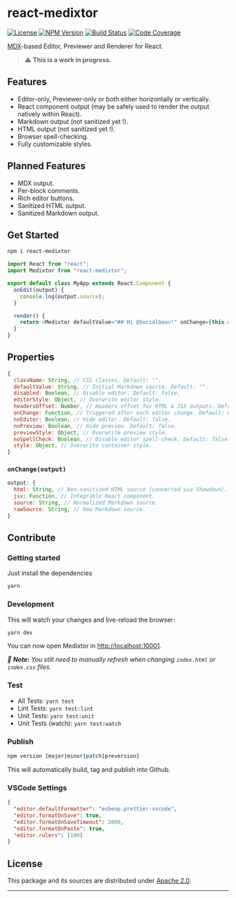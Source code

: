 # react-medixtor

[![License][img-license]][link-license] [![NPM Version][img-npm]][link-npm]
[![Build Status][img-travis]][link-travis] [![Code Coverage][img-coveralls]][link-coveralls]

[MDX][link-mdx]-based Editor, Previewer and Renderer for React.

> ⚠️ **This is a work in progress.**

## Features

- Editor-only, Previewer-only or both either horizontally or vertically.
- React component output (may be safely used to render the output natively within React).
- Markdown output (not sanitized yet !).
- HTML output (not sanitized yet !).
- Browser spell-checking.
- Fully customizable styles.

## Planned Features

- MDX output.
- Per-block comments.
- Rich editor buttons.
- Sanitized HTML output.
- Sanitized Markdown output.

## Get Started

```bash
npm i react-medixtor
```

```js
import React from "react";
import Medixtor from "react-medixtor";

export default class MyApp extends React.Component {
  onEdit(output) {
    console.log(output.source);
  }

  render() {
    return <Medixtor defaultValue="## Hi @SocialGouv!" onChange={this.onEdit.bind(this)} />;
  }
}
```

## Properties

```js
{
  className: String, // CSS classes. Default: "".
  defaultValue: String, // Initial Markdown source. Default: "".
  disabled: Boolean, // Disable editor. Default: false.
  editorStyle: Object, // Overwrite editor style.
  headersOffset: Number, // Headers offset for HTML & JSX outputs. Default: 1.
  onChange: Function, // Triggered after each editor change. Default: undefined.
  noEditor: Boolean, // Hide editor. Default: false.
  noPreview: Boolean, // Hide preview. Default: false.
  previewStyle: Object, // Overwrite preview style.
  noSpellCheck: Boolean, // Disable editor spell-check. Default: false.
  style: Object, // Overwrite container style.
}
```

### `onChange(output)`

```js
output: {
  html: String, // Non-sanitized HTML source (converted via Showdown).
  jsx: Function, // Integrable React component.
  source: String, // Normalized Markdown source.
  rawSource: String, // Raw Markdown source.
}
```

## Contribute

### Getting started

Just install the dependencies

```bash
yarn
```

### Development

This will watch your changes and live-reload the browser:

```bash
yarn dev
```

You can now open Medixtor in [http://localhost:10001](http://localhost:10001).

_:memo: **Note:** You still need to manually refresh when changing `index.html` or `index.css`
files._

### Test

- All Tests: `yarn test`
- Lint Tests: `yarn test:lint`
- Unit Tests: `yarn test:unit`
- Unit Tests (watch): `yarn test:watch`

### Publish

```bash
npm version [major|minor|patch|preversion]
```

This will automatically build, tag and publish into Github.

### VSCode Settings

```json
{
  "editor.defaultFormatter": "esbenp.prettier-vscode",
  "editor.formatOnSave": true,
  "editor.formatOnSaveTimeout": 2000,
  "editor.formatOnPaste": true,
  "editor.rulers": [100]
}
```

## License

This package and its sources are distributed under [Apache 2.0][link-license].

---

[img-coveralls]:
  https://img.shields.io/coveralls/github/SocialGouv/react-medixtor/master?style=flat-square
[img-license]: https://img.shields.io/badge/License-MIT-blue?style=flat-square
[img-npm]: https://img.shields.io/npm/v/react-medixtor?style=flat-square
[img-travis]: https://img.shields.io/travis/com/SocialGouv/react-medixtor?style=flat-square
[link-coveralls]: https://coveralls.io/github/SocialGouv/react-medixtor
[link-license]: https://github.com/SocialGouv/react-medixtor/blob/master/LICENSE
[link-mdx]: https://mdxjs.com
[link-npm]: https://www.npmjs.com/package/react-medixtor
[link-travis]: https://travis-ci.com/SocialGouv/react-medixtor
